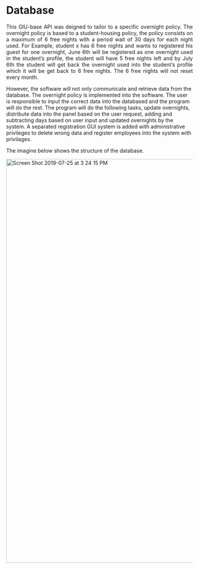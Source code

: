 # Database
<p align = "justify">
  This GIU-base API was deigned to tailor to a specific overnight policy.
The overnight policy is based to a student-housing policy, the policy consists on a maximum of 6 free nights with a period wait of 30 days for each night used. For Example, student x has 6 free nights and wants to registered his guest for one overnight, June 6th will be registered as one overnight used in the student’s profile, the student will have 5 free nights left and by July 6th the student will get back the overnight used into the student’s profile which it will be get back to 6 free nights. The 6 free nights will not reset every month.
  
  However, the software will not only communicate and retrieve data from the database. The overnight policy is implemented into the software. The user is responsible to input the correct data into the databased and the program will do the rest.
The program will do the following tasks, update overnights, distribute data into the panel based on the user request, adding and subtracting days based on user input and updated overnights by the system. A separated registration GUI system is added with administrative privileges to delete wrong data and register employees into the system with privilages.  

The imagine below shows the structure of the database. </p>

<img width="1089" alt="Screen Shot 2019-07-25 at 3 24 15 PM" src="https://user-images.githubusercontent.com/17528320/61903500-a8462a00-aef2-11e9-9a5e-c0f2e6126bdc.png">




